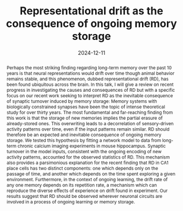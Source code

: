 ---
title: Representational drift as the consequence of ongoing memory storage

event: Lab visit at Prof. Douglas Zhou and Prof. Songting Li's research group
event_url: https://ins.sjtu.edu.cn/seminars/2619

location: Institute of Natural Sciences, Shanghai Jiao Tong University

address:
  city: Shanghai
  region: Minhang District
  postcode: '200240'
  country: China

summary: A contributed talk at INS-SJTU Seminar in Mathematical Biology on representational drift in the hippocampus and olfactory circuits.
abstract: 'Perhaps the most striking finding regarding long-term memory over the past 10 years is that neural representations would drift over time though animal behavior remains stable, and this phenomenon, dubbed representational drift (RD), has been found ubiquitous across the brain. In this talk, I will give a review on recent progress in investigating the causes and consequences of RD but with a specific focus on our recent work seeking to interpret RD as the inevitable consequence of synaptic turnover induced by memory storage:

Memory systems with biologically constrained synapses have been the topic of intense theoretical study for over thirty years. The most fundamental and far-reaching finding from this work is that the storage of new memories implies the partial erasure of already-stored ones. This overwriting leads to a decorrelation of sensory-driven activity patterns over time, even if the input patterns remain similar. RD should therefore be an expected and inevitable consequence of ongoing memory storage. We tested this hypothesis by fitting a network model to data from long-term chronic calcium imaging experiments in mouse hippocampus. Synaptic turnover in the model inputs, consistent with the ongoing encoding of new activity patterns, accounted for the observed statistics of RD. This mechanism also provides a parsimonious explanation for the recent finding that RD in CA1 place cells has two distinct components: one which depends only on the passage of time, and another which depends on the time spent exploring a given environment. Furthermore, in the context of ongoing learning, the drift rate of any one memory depends on its repetition rate, a mechanism which can reproduce the diverse effects of experience on drift found in experiment. Our results suggest that RD should be observed wherever neuronal circuits are involved in a process of ongoing learning or memory storage.'

# Talk start and end times.
#   End time can optionally be hidden by prefixing the line with `#`.
date: '2024-12-11'
date_end: '2024-12-12'
all_day: True

# Schedule page publish date (NOT talk date).
publishDate: '2024-12-02'

authors: []
tags: []

# Is this a featured talk? (true/false)
featured: true

image:
  caption: 'Image credit: [**Unsplash**](https://unsplash.com/photos/bzdhc5b3Bxs)'
  focal_point: Right

links:
  - icon: twitter
    icon_pack: fab
    name: Follow
    url: https://x.com/zoulicheng
url_code: ''
url_pdf: ''
url_slides: ''
url_video: ''

# Markdown Slides (optional).
#   Associate this talk with Markdown slides.
#   Simply enter your slide deck's filename without extension.
#   E.g. `slides = "example-slides"` references `content/slides/example-slides.md`.
#   Otherwise, set `slides = ""`.
slides: example

# Projects (optional).
#   Associate this post with one or more of your projects.
#   Simply enter your project's folder or file name without extension.
#   E.g. `projects = ["internal-project"]` references `content/project/deep-learning/index.md`.
#   Otherwise, set `projects = []`.
projects:
  - example
---